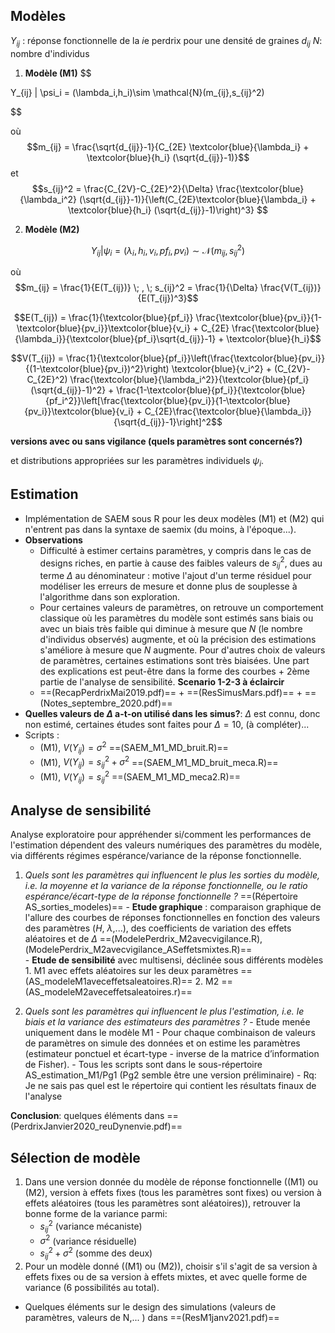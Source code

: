## Modèles


$Y_{ij}$ : réponse fonctionnelle de la $i$e perdrix pour une densité de graines $d_{ij}$
$N$: nombre d'individus


1. **Modèle (M1)**
$$

Y_{ij} | \psi_i = (\lambda_i,h_i)\sim \mathcal{N}(m_{ij},s_{ij}^2)

$$ 

où $$m_{ij} = \frac{\sqrt{d_{ij}}-1}{C_{2E} \textcolor{blue}{\lambda_i} + \textcolor{blue}{h_i} (\sqrt{d_{ij}}-1)}$$ et $$s_{ij}^2 = \frac{C_{2V}-C_{2E}^2}{\Delta} \frac{\textcolor{blue}{\lambda_i^2} (\sqrt{d_{ij}}-1)}{\left(C_{2E}\textcolor{blue}{\lambda_i} + \textcolor{blue}{h_i} (\sqrt{d_{ij}}-1)\right)^3} $$


2. **Modèle (M2)**

$$Y_{ij} | \psi_i = (\lambda_i,h_i,v_i,pf_i,pv_i)\sim \mathcal{N}(m_{ij},s_{ij}^2)$$

où $$m_{ij} = \frac{1}{E(T_{ij})} \; , \; s_{ij}^2 = \frac{1}{\Delta} \frac{V(T_{ij})}{E(T_{ij})^3}$$


$$E(T_{ij}) = \frac{1}{\textcolor{blue}{pf_i}} \frac{\textcolor{blue}{pv_i}}{1-\textcolor{blue}{pv_i}}\textcolor{blue}{v_i} + C_{2E} \frac{\textcolor{blue}{\lambda_i}}{\textcolor{blue}{pf_i}\sqrt{d_{ij}}-1} + \textcolor{blue}{h_i}$$

$$V(T_{ij}) = \frac{1}{\textcolor{blue}{pf_i}}\left(\frac{\textcolor{blue}{pv_i}}{(1-\textcolor{blue}{pv_i})^2}\right) \textcolor{blue}{v_i^2} + (C_{2V}-C_{2E}^2) \frac{\textcolor{blue}{\lambda_i^2}}{\textcolor{blue}{pf_i}(\sqrt{d_{ij}}-1)^2} + \frac{1-\textcolor{blue}{pf_i}}{\textcolor{blue}{pf_i^2}}\left[\frac{\textcolor{blue}{pv_i}}{1-\textcolor{blue}{pv_i}}\textcolor{blue}{v_i} + C_{2E}\frac{\textcolor{blue}{\lambda_i}}{\sqrt{d_{ij}}-1}\right]^2$$


**versions avec ou sans vigilance (quels paramètres sont concernés?)**

et distributions appropriées sur les paramètres individuels $\psi_i$.

## Estimation

- Implémentation de SAEM sous R pour les deux modèles (M1) et (M2) qui n'entrent pas dans la syntaxe de saemix (du moins, à l'époque...).
- **Observations**
	- Difficulté à estimer certains paramètres, y compris dans le cas de designs riches, en partie à cause des faibles valeurs de $s_{ij}^2$, dues au terme $\Delta$ au dénominateur : motive l'ajout d'un terme résiduel pour modéliser les erreurs de mesure et donne plus de souplesse à l'algorithme dans son exploration. 
	- Pour certaines valeurs de paramètres, on retrouve un comportement classique où les paramètres du modèle sont estimés sans biais ou avec un biais très faible qui diminue à mesure que $N$ (le nombre d'individus observés) augmente, et où la précision des estimations s'améliore à mesure que $N$ augmente. Pour d'autres choix de valeurs de paramètres, certaines estimations sont très biaisées. Une part des explications est peut-être dans la forme des courbes + 2ème partie de l'analyse de sensibilité. **Scenario 1-2-3 à éclaircir**
	- ==(RecapPerdrixMai2019.pdf)== + ==(ResSimusMars.pdf)== + ==(Notes_septembre_2020.pdf)==
- **Quelles valeurs de $\Delta$ a-t-on utilisé dans les simus?**: $\Delta$ est connu, donc non estimé, certaines études sont faites pour $\Delta=10$, (à compléter)...  
- Scripts : 
	- (M1), $V(Y_{ij})= \sigma^2$ ==(SAEM_M1_MD_bruit.R)==
	- (M1), $V(Y_{ij})= s_{ij}^2+\sigma^2$ ==(SAEM_M1_MD_bruit_meca.R)==
	- (M1), $V(Y_{ij})= s_{ij}^2$ ==(SAEM_M1_MD_meca2.R)== 

## Analyse de sensibilité 


Analyse exploratoire pour appréhender si/comment les performances de l'estimation dépendent des valeurs numériques des paramètres du modèle, via différents régimes espérance/variance de la réponse fonctionnelle.

 1. *Quels sont les paramètres qui influencent le plus les sorties du modèle, i.e. la moyenne et la variance de la réponse fonctionnelle, ou le ratio espérance/écart-type de la réponse fonctionnelle ?* ==(Répertoire AS_sorties_modeles)==
		- **Etude graphique** : comparaison graphique de l'allure des courbes de réponses fonctionnelles en fonction des valeurs des paramètres ($H$, $\lambda$,...), des coefficients de variation des effets aléatoires et de $\Delta$ ==(ModelePerdrix_M2avecvigilance.R), (ModelePerdrix_M2avecvigilance_ASeffetsmixtes.R)==  
		- **Etude de sensibilité** avec multisensi, déclinée sous différents modèles 
			1. M1 avec effets aléatoires sur les deux paramètres ==(AS_modeleM1aveceffetsaleatoires.R)==
			2. M2 ==(AS_modeleM2aveceffetsaleatoires.r)==
		
2.  *Quels sont les paramètres qui influencent le plus l'estimation, i.e. le biais et la variance des estimateurs des paramètres ?*
		- Etude menée uniquement dans le modèle M1
		- Pour chaque combinaison de valeurs de paramètres on simule des données et on estime les paramètres (estimateur ponctuel et écart-type - inverse de la matrice d’information de Fisher).
		- Tous les scripts sont dans le sous-répertoire AS_estimation_M1/Pg1 (Pg2 semble être une version préliminaire)
		- Rq: Je ne sais pas quel est le répertoire qui contient les résultats finaux de l'analyse

**Conclusion**: quelques éléments dans ==(PerdrixJanvier2020_reuDynenvie.pdf)==

## Sélection de modèle


1. Dans une version donnée du modèle de réponse fonctionnelle ((M1) ou (M2), version à effets fixes (tous les paramètres sont fixes) ou version à effets aléatoires (tous les paramètres sont aléatoires)), retrouver la bonne forme de la variance parmi:
	- $s_{ij}^2$ (variance mécaniste)
	- $\sigma^2$ (variance résiduelle)
	- $s_{ij}^2+\sigma^2$ (somme des deux)
2. Pour un modèle donné ((M1) ou (M2)), choisir s'il s'agit de sa version à effets fixes ou de sa version à effets mixtes, et avec quelle forme de variance (6 possibilités au total). 


- Quelques éléments sur le design des simulations (valeurs de paramètres, valeurs de N,... ) dans ==(ResM1janv2021.pdf)==